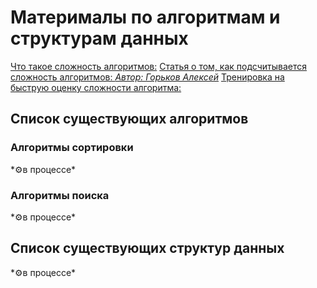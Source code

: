 <h1>Матерималы по алгоритмам и структурам данных</h1>

[Что такое сложность алгоритмов:]()
[Статья о том, как подсчитывается сложность алгоритмов: *Автор: Горьков Алексей*](https://habr.com/ru/post/104219/)
[Тренировка на быструю оценку сложности алгоритма:]()

<h2>Список существующих алгоритмов</h2>
<h3>Алгоритмы сортировки</h3>
<p>*⚙️в процессе*</p>
<h3>Алгоритмы поиска</h3>
*⚙️в процессе*
<h2>Список существующих структур данных</h2>
<p>*⚙️в процессе*</p>
